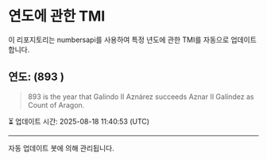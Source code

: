 
# 연도에 관한 TMI

이 리포지토리는 numbersapi를 사용하여 특정 년도에 관한 TMI를 자동으로 업데이트합니다.

## 연도: (893 )
> 893 is the year that Galindo II Aznárez succeeds Aznar II Galíndez as Count of Aragon.

⏳ 업데이트 시간: 2025-08-18 11:40:53 (UTC)

---
자동 업데이트 봇에 의해 관리됩니다.
